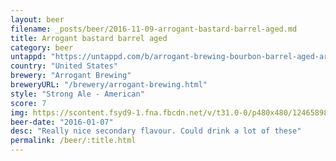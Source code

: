 ```yaml
---
layout: beer
filename: _posts/beer/2016-11-09-arrogant-bastard-barrel-aged.md
title: Arrogant bastard barrel aged
category: beer
untappd: "https://untappd.com/b/arrogant-brewing-bourbon-barrel-aged-arrogant-bastard/29100"
country: "United States"
brewery: "Arrogant Brewing"
breweryURL: "/brewery/arrogant-brewing.html"
style: "Strong Ale - American"
score: 7
img: https://scontent.fsyd9-1.fna.fbcdn.net/v/t31.0-0/p480x480/12465898_10153811619303745_6510580439583908445_o.jpg?_nc_cat=103&_nc_sid=e007fa&_nc_ohc=2OtyHiPCdkQAX_QhsPN&_nc_oc=AQk86TS7eZ3P6Mn2qxsWzwwP479XLNRfSKNoy79P00SbDXNVLoHxopmLAetzqNT0B7I&_nc_ht=scontent.fsyd9-1.fna&_nc_tp=6&oh=8bf10753ef0c8156678698950b97fae4&oe=5F4B0D01
beer-date: "2016-01-07"
desc: "Really nice secondary flavour. Could drink a lot of these"
permalink: /beer/:title.html
---
```

